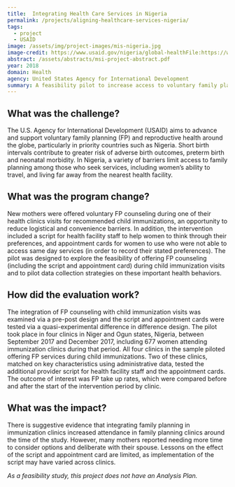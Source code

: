 ```yaml
---
title:  Integrating Health Care Services in Nigeria
permalink: /projects/aligning-healthcare-services-nigeria/
tags:
  - project 
  - USAID
image: /assets/img/project-images/mis-nigeria.jpg  
image-credit: https://www.usaid.gov/nigeria/global-healthFile:https://www.usaid.gov/sites/default/files/styles/732_width/public/nodeimage/Nigeria%20GH_0.jpg
abstract: /assets/abstracts/msi-project-abstract.pdf
year: 2018  
domain: Health
agency: United States Agency for International Development
summary: A feasibility pilot to increase access to voluntary family planning services.
---
```

## What was the challenge?

The U.S. Agency for International Development (USAID) aims to advance and support voluntary family planning (FP) and reproductive health around the globe, particularly in priority countries such as Nigeria. Short birth intervals contribute to greater risk of adverse birth outcomes, preterm birth and neonatal morbidity. In Nigeria, a variety of barriers limit access to family planning among those who seek services, including women’s ability to travel, and living far away from the nearest health facility.

## What was the program change?

New mothers were offered voluntary FP counseling during one of their health clinics visits for recommended child immunizations, an opportunity to reduce logistical and convenience barriers. In addition, the intervention included a script for health facility staff to help women to think through their preferences, and appointment cards for women to use who were not able to access same day services (in order to record their stated preferences). The pilot was designed to explore the feasibility of offering FP counseling (including the script and appointment card) during child immunization visits and to pilot data collection strategies on these important health behaviors.

## How did the evaluation work?

The integration of FP counseling with child immunization visits was examined via a pre-post design and the script and appointment cards were tested via a quasi-experimental difference in difference design. The pilot took place in four clinics in Niger and Ogun states, Nigeria, between September 2017 and December 2017, including 677 women attending immunization clinics during that period.  All four clinics in the sample piloted offering FP services during child immunizations. Two of these clinics, matched on key characteristics using administrative data, tested the additional provider script for health facility staff and the appointment cards. The outcome of interest was FP take up rates, which were compared before and after the start of the intervention period by clinic.

## What was the impact?

There is suggestive evidence that integrating family planning in immunization clinics increased attendance in family planning clinics around the time of the study. However, many mothers reported needing more time to consider options and deliberate with their spouse.  Lessons on the effect of the script and appointment card are limited, as implementation of the script may have varied across clinics.

<i>As a feasibility study, this project does not have an Analysis Plan.</i>
